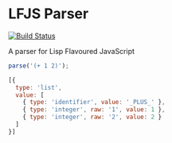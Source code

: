 # LFJS Parser
[![Build Status](https://travis-ci.org/tchak/lfjs-parser.svg)](https://travis-ci.org/tchak/lfjs-parser)

A parser for Lisp Flavoured JavaScript

```javascript
parse('(+ 1 2)');

[{
  type: 'list',
  value: [
    { type: 'identifier', value: '_PLUS_' },
    { type: 'integer', raw: '1', value: 1 },
    { type: 'integer', raw: '2', value: 2 }
  ]
}]
```
